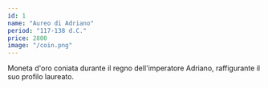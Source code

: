 ```yaml
---
id: 1
name: "Aureo di Adriano"
period: "117-138 d.C."
price: 2800
image: "/coin.png"
---
```

Moneta d'oro coniata durante il regno dell'imperatore Adriano, raffigurante il suo profilo laureato.
